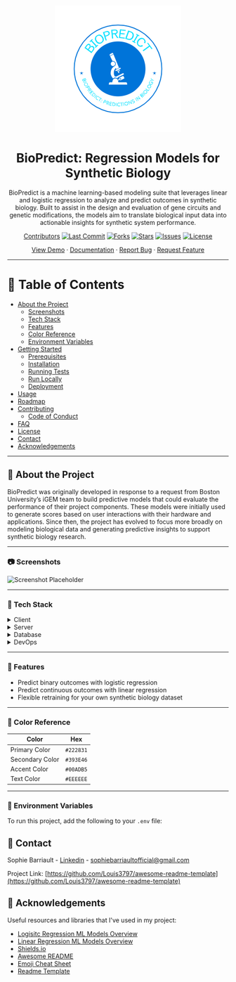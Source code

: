 <!--
Hey, thanks for using the awesome-readme-template template.  
If you have any enhancements, then fork this project and create a pull request 
or just open an issue with the label "enhancement".

Don't forget to give this project a star for additional support ;)
Maybe you can mention me or this repo in the acknowledgements too
-->
<div align="center">

![Logo](assets/Biopredict_Visual.png)

# BioPredict: Regression Models for Synthetic Biology

BioPredict is a machine learning-based modeling suite that leverages linear and logistic regression to analyze and predict outcomes in synthetic biology. Built to assist in the design and evaluation of gene circuits and genetic modifications, the models aim to translate biological input data into actionable insights for synthetic system performance.

[Contributors]([https://github.com/othneildrew/Best-README-Template](https://github.com/SophieBarriault/BioPredict-Regression-Models-for-Synthetic-Biology/graphs/contributors)) 
[![Last Commit](https://img.shields.io/github/last-commit/sophiebarriault/BioPredict)]()
[![Forks](https://img.shields.io/github/forks/sophiebarriault/BioPredict)](https://github.com/sophiebarriault/BioPredict/network/members)
[![Stars](https://img.shields.io/github/stars/sophiebarriault/BioPredict)](https://github.com/sophiebarriault/BioPredict/stargazers)
[![Issues](https://img.shields.io/github/issues/sophiebarriault/BioPredict)](https://github.com/sophiebarriault/BioPredict/issues)
[![License](https://img.shields.io/github/license/sophiebarriault/BioPredict.svg)](https://github.com/sophiebarriault/BioPredict/blob/main/LICENSE)

[View Demo](https://github.com/sophiebarriault/BioPredict) ·
[Documentation](https://github.com/sophiebarriault/BioPredict) ·
[Report Bug](https://github.com/sophiebarriault/BioPredict/issues) ·
[Request Feature](https://github.com/sophiebarriault/BioPredict/issues)

</div>

---

# 📔 Table of Contents

- [About the Project](#-about-the-project)
  - [Screenshots](#-screenshots)
  - [Tech Stack](#-tech-stack)
  - [Features](#-features)
  - [Color Reference](#-color-reference)
  - [Environment Variables](#-environment-variables)
- [Getting Started](#-getting-started)
  - [Prerequisites](#-prerequisites)
  - [Installation](#-installation)
  - [Running Tests](#-running-tests)
  - [Run Locally](#-run-locally)
  - [Deployment](#-deployment)
- [Usage](#-usage)
- [Roadmap](#-roadmap)
- [Contributing](#-contributing)
  - [Code of Conduct](#-code-of-conduct)
- [FAQ](#-faq)
- [License](#-license)
- [Contact](#-contact)
- [Acknowledgements](#-acknowledgements)

---

## 🌟 About the Project

BioPredict was originally developed in response to a request from Boston University’s iGEM team to build predictive models that could evaluate the performance of their project components. These models were initially used to generate scores based on user interactions with their hardware and applications. Since then, the project has evolved to focus more broadly on modeling biological data and generating predictive insights to support synthetic biology research.

---

### 📷 Screenshots

![Screenshot Placeholder](https://placehold.co/600x400?text=Your+Screenshot+here)

---

### 👾 Tech Stack

<details>
  <summary>Client</summary>

- Typescript
- React.js
- Next.js
- TailwindCSS
</details>

<details>
  <summary>Server</summary>

- Typescript
- Express.js
- Nest.js
- Golang
- Socket.IO
- Prisma
- Apollo
- GraphQL
</details>

<details>
  <summary>Database</summary>

- MySQL
- PostgreSQL
- Redis
- MongoDB
- Neo4j
</details>

<details>
  <summary>DevOps</summary>

- Docker
- Jenkins
- CircleCI
</details>

---

### 🎯 Features

- Predict binary outcomes with logistic regression
- Predict continuous outcomes with linear regression
- Flexible retraining for your own synthetic biology dataset

---

### 🎨 Color Reference

| Color             | Hex        |
| ----------------- | ---------- |
| Primary Color     | `#222831`  |
| Secondary Color   | `#393E46`  |
| Accent Color      | `#00ADB5`  |
| Text Color        | `#EEEEEE`  |

---

### 🔑 Environment Variables

To run this project, add the following to your `.env` file:
 
<!-- Contact -->
## :handshake: Contact

Sophie Barriault - [Linkedin](www.linkedin.com/in/sophie-barriault) - sophiebarriaultofficial@gmail.com 

Project Link: [https://github.com/Louis3797/awesome-readme-template](https://github.com/Louis3797/awesome-readme-template)


<!-- Acknowledgments -->
## :gem: Acknowledgements

Useful resources and libraries that I've used in my project: 

 - [Logisitc Regression ML Models Overview](https://www.geeksforgeeks.org/machine-learning/understanding-logistic-regression/)
 - [Linear Regression ML Models Overview](https://www.geeksforgeeks.org/machine-learning/ml-linear-regression/) 
 - [Shields.io](https://shields.io/)
 - [Awesome README](https://github.com/matiassingers/awesome-readme)
 - [Emoji Cheat Sheet](https://github.com/ikatyang/emoji-cheat-sheet/blob/master/README.md#travel--places)
 - [Readme Template](https://github.com/othneildrew/Best-README-Template) 






